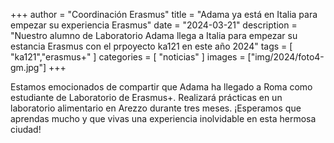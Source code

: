 +++
author = "Coordinación Erasmus"
title = "Adama ya está en Italia para empezar su experiencia Erasmus"
date = "2024-03-21"
description = "Nuestro alumno de Laboratorio Adama llega a Italia para empezar su estancia Erasmus con el prpoyecto ka121 en este año 2024"
tags = [
    "ka121","erasmus+"
]
categories = [
    "noticias"
]
images  = ["img/2024/foto4-gm.jpg"]
+++

Estamos emocionados de compartir que Adama ha llegado a Roma como estudiante de Laboratorio de Erasmus+. Realizará prácticas en un laboratorio alimentario en Arezzo durante tres meses. ¡Esperamos que aprendas mucho y que vivas una experiencia inolvidable en esta hermosa ciudad!



